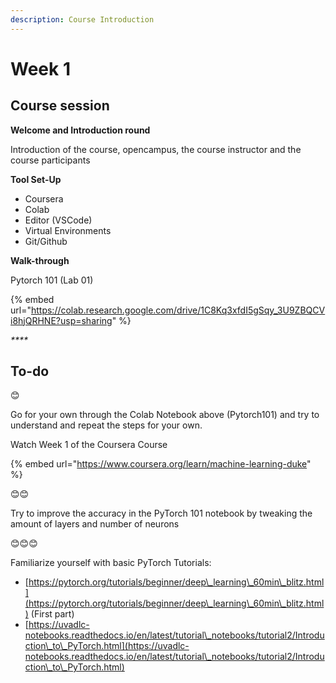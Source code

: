 ```yaml
---
description: Course Introduction
---
```


# Week 1

## Course session

**Welcome and Introduction round**

Introduction of the course, opencampus, the course instructor and the course participants

**Tool Set-Up**

* Coursera
* Colab
* Editor (VSCode)
* Virtual Environments
* Git/Github

**Walk-through**

Pytorch 101 (Lab 01)

{% embed url="https://colab.research.google.com/drive/1C8Kq3xfdI5gSqy_3U9ZBQCVi8hjQRHNE?usp=sharing" %}

_****_

## **To-do**

😊

Go for your own through the Colab Notebook above (Pytorch101) and try to understand and repeat the steps for your own.

Watch Week 1 of the Coursera Course

{% embed url="https://www.coursera.org/learn/machine-learning-duke" %}

😊😊

Try to improve the accuracy in the PyTorch 101 notebook by tweaking the amount of layers and number of neurons

😊😊😊

Familiarize yourself with basic PyTorch Tutorials:

* [https://pytorch.org/tutorials/beginner/deep\_learning\_60min\_blitz.html](https://pytorch.org/tutorials/beginner/deep\_learning\_60min\_blitz.html) (First part)
* [https://uvadlc-notebooks.readthedocs.io/en/latest/tutorial\_notebooks/tutorial2/Introduction\_to\_PyTorch.html](https://uvadlc-notebooks.readthedocs.io/en/latest/tutorial\_notebooks/tutorial2/Introduction\_to\_PyTorch.html)
